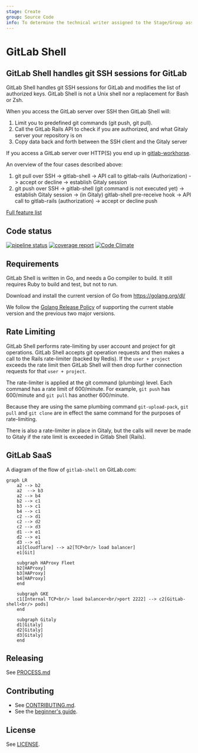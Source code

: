 ```yaml
---
stage: Create
group: Source Code
info: To determine the technical writer assigned to the Stage/Group associated with this page, see https://about.gitlab.com/handbook/engineering/ux/technical-writing/#assignments
---
```


# GitLab Shell

## GitLab Shell handles git SSH sessions for GitLab

GitLab Shell handles git SSH sessions for GitLab and modifies the list of authorized keys.
GitLab Shell is not a Unix shell nor a replacement for Bash or Zsh.

When you access the GitLab server over SSH then GitLab Shell will:

1. Limit you to predefined git commands (git push, git pull).
1. Call the GitLab Rails API to check if you are authorized, and what Gitaly server your repository is on
1. Copy data back and forth between the SSH client and the Gitaly server

If you access a GitLab server over HTTP(S) you end up in [gitlab-workhorse](https://gitlab.com/gitlab-org/gitlab/tree/master/workhorse).

An overview of the four cases described above:

1. git pull over SSH -> gitlab-shell -> API call to gitlab-rails (Authorization) -> accept or decline -> establish Gitaly session
1. git push over SSH -> gitlab-shell (git command is not executed yet) -> establish Gitaly session -> (in Gitaly) gitlab-shell pre-receive hook -> API call to gitlab-rails (authorization) -> accept or decline push

[Full feature list](doc/features.md)

## Code status

[![pipeline status](https://gitlab.com/gitlab-org/gitlab-shell/badges/main/pipeline.svg)](https://gitlab.com/gitlab-org/gitlab-shell/-/pipelines?ref=main)
[![coverage report](https://gitlab.com/gitlab-org/gitlab-shell/badges/main/coverage.svg)](https://gitlab.com/gitlab-org/gitlab-shell/-/pipelines?ref=main)
[![Code Climate](https://codeclimate.com/github/gitlabhq/gitlab-shell.svg)](https://codeclimate.com/github/gitlabhq/gitlab-shell)

## Requirements

GitLab Shell is written in Go, and needs a Go compiler to build. It still requires
Ruby to build and test, but not to run.

Download and install the current version of Go from https://golang.org/dl/

We follow the [Golang Release Policy](https://golang.org/doc/devel/release.html#policy)
of supporting the current stable version and the previous two major versions.

## Rate Limiting

GitLab Shell performs rate-limiting by user account and project for git operations. GitLab Shell accepts git operation requests and then makes a call to the Rails rate-limiter (backed by Redis). If the `user + project` exceeds the rate limit then GitLab Shell will then drop further connection requests for that `user + project`.

The rate-limiter is applied at the git command (plumbing) level. Each command has a rate limit of 600/minute. For example, `git push` has 600/minute and `git pull` has another 600/minute.

Because they are using the same plumbing command `git-upload-pack`, `git pull` and `git clone` are in effect the same command for the purposes of rate-limiting.

There is also a rate-limiter in place in Gitaly, but the calls will never be made to Gitaly if the rate limit is exceeded in Gitlab Shell (Rails).

## GitLab SaaS

A diagram of the flow of `gitlab-shell` on GitLab.com:

```mermaid
graph LR
    a2 --> b2
    a2  --> b3
    a2 --> b4
    b2 --> c1
    b3 --> c1
    b4 --> c1
    c2 --> d1
    c2 --> d2
    c2 --> d3
    d1 --> e1
    d2 --> e1
    d3 --> e1
    a1[Cloudflare] --> a2[TCP<br/> load balancer]
    e1[Git]

    subgraph HAProxy Fleet
    b2[HAProxy]
    b3[HAProxy]
    b4[HAProxy]
    end

    subgraph GKE
    c1[Internal TCP<br/> load balancer<br/>port 2222] --> c2[GitLab-shell<br/> pods]
    end

    subgraph Gitaly
    d1[Gitaly]
    d2[Gitaly]
    d3[Gitaly]
    end
```

## Releasing

See [PROCESS.md](./PROCESS.md)

## Contributing

- See [CONTRIBUTING.md](./CONTRIBUTING.md).
- See the [beginner's guide](doc/beginners_guide.md).

## License

See [LICENSE](./LICENSE).
